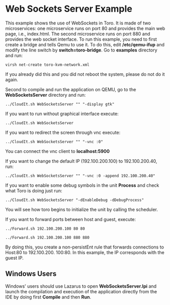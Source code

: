 # Web Sockets Server Example

This example shows the use of WebSockets in Toro. It is made of two microservices: one microservice runs on port 80 and provides the main web page, i.e., index.html. The second microservice runs on port 880 and provides the web socket interface. To run this example, you need to first create a bridge and tells Qemu to use it. To do this, edit **/etc/qemu-ifup** and modify the line switch by **switch=toro-bridge**. Go to **examples** directory and run:

`virsh net-create toro-kvm-network.xml`

If you already did this and you did not reboot the system, please do not do it again. 

Second to compile and run the application on QEMU, go to the **WebSocketsServer** directory and run:

`../CloudIt.sh WebSocketsServer "" "-display gtk"` 

If you want to run without graphical interface execute:

`../CloudIt.sh WebSocketsServer`

If you want to redirect the screen through vnc execute:

`../CloudIt.sh WebSocketsServer "" "-vnc :0"`

You can connect the vnc client to **localhost:5900**

If you want to change the default IP (192.100.200.100) to 192.100.200.40, run:

`../CloudIt.sh WebSocketsServer "" "-vnc :0 -append 192.100.200.40"`

If you want to enable some debug symbols in the unit **Process** and check what Toro is doing just run:

`../CloudIt.sh WebSocketsServer "-dEnableDebug -dDebugProcess"`

You will see how toro begins to initialize the unit by calling the scheduler.

If you want to forward ports between host and guest, execute:

`../Forward.sh 192.100.200.100 80 80`

`../Forward.sh 192.100.200.100 880 880`

By doing this, you create a non-persistEnt rule that forwards connections to Host:80 to 192.100.200.
100:80. In this example, the IP corresponds with the guest IP.

## Windows Users

Windows' users should use Lazarus to open **WebSocketsServer.lpi** and launch the compilation and execution of the application directly from the IDE by doing first **Compile** and then **Run**.

